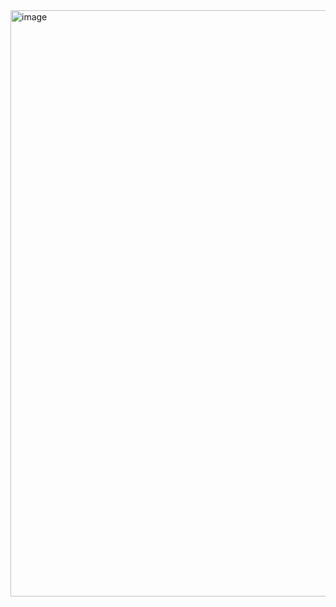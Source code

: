 <img width="938" alt="image" src="https://github.com/pandacloud1/PROJECT-TEMPLATES/assets/134182273/4c9a0aea-66ce-48b5-b675-c5e3f2976a8d">
